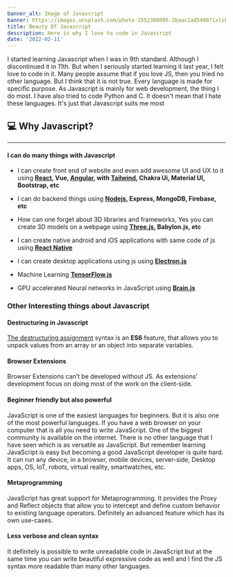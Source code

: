 ```yaml
---
banner_alt: Image of Javascript
banner: https://images.unsplash.com/photo-1552308995-2baac1ad5490?ixlib=rb-1.2.1&ixid=MnwxMjA3fDB8MHxwaG90by1wYWdlfHx8fGVufDB8fHx8&auto=format&fit=crop&w=1470&q=80
title: Beauty Of Javascript
description: Here is why I love to code in Javascript
date: '2022-02-11'
---
```


I started learning Javascript when I was in 9th standard. Although I discontinued it in 11th. But when I seriously started learning it last year, I felt love to code in it.
Many people assume that if you love JS, then you tried no other language. But I think that it is not true. Every language is made for specific purpose. As Javascript is mainly for web development, the thing I do most.
I have also tried to code Python and C. It doesn't mean that I hate these languages. It's just that Javascript suits me most

## :computer: Why Javascript?

---

#### I can do many things with Javascript

- I can create front end of website and even add awesome UI and UX to it using **[React](https://reactjs.org), Vue, [Angular](https://angular.io), with [Tailwind](https://tailwindcss.com), Chakra Ui, Material UI, Bootstrap, etc**

- I can do backend things using **[Nodejs](https://nodejs.org), Express, MongoDB, Firebase, etc**

- How can one forget about 3D libraries and frameworks, Yes you can create 3D models on a webpage using **[Three.js](https://threejs.org), Babylon.js, etc**

- I can create native android and iOS applications with same code of js using **[React Native](https://reactnative.dev)**

- I can create desktop applications using js using **[Electron.js](https://www.electronjs.org)**

- Machine Learning **[TensorFlow.js](https://www.electronjs.org)**

- GPU accelerated Neural networks in JavaScript using **[Brain.js](https://brain.js.org/#/)**


### Other Interesting things about Javascript

#### Destructuring in Javascript

[The destructuring assignment](https://developer.mozilla.org/en-US/docs/Web/JavaScript/Reference/Operators/Destructuring_assignment)  syntax is an **ES6** feature, that allows you to unpack values from an array or an object into separate variables.

#### Browser Extensions

Browser Extensions can’t be developed without JS. As extensions’ development focus on doing most of the work on the client-side.

#### Beginner friendly but also powerful

JavaScript is one of the easiest languages for beginners. But it is also one of the most powerful languages. If you have a web browser on your computer that is all you need to write JavaScript. One of the biggest community is available on the internet.
There is no other language that I have seen which is as versatile as JavaScript. But remember learning JavaScript is easy but becoming a good JavaScript developer is quite hard.
It can run any device, in a browser, mobile devices, server-side, Desktop apps, OS, IoT, robots, virtual reality, smartwatches, etc.

#### Metaprogramming

JavaScript has great support for Metaprogramming. It provides the Proxy and Reflect objects that allow you to intercept and define custom behavior to existing language operators. Definitely an advanced feature which has its own use-cases.

#### Less verbose and clean syntax

It definitely is possible to write unreadable code in JavaScript but at the same time you can write beautiful expressive code as well and I find the JS syntax more readable than many other languages.


